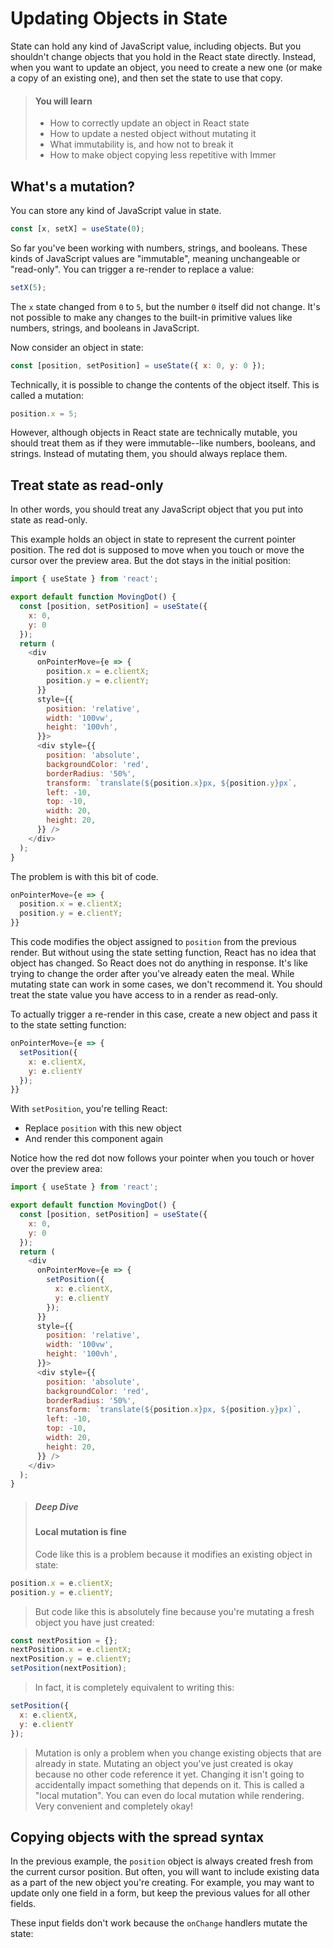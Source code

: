 # Updating Objects in State

State can hold any kind of JavaScript value, including objects. But you
shouldn't change objects that you hold in the React state directly.
Instead, when you want to update an object, you need to create a new
one (or make a copy of an existing one), and then set the state to use
that copy.

> #### You will learn
>
> * How to correctly update an object in React state
> * How to update a nested object without mutating it
> * What immutability is, and how not to break it
> * How to make object copying less repetitive with Immer

## What's a mutation?

You can store any kind of JavaScript value in state.

```javascript
const [x, setX] = useState(0);
```

So far you've been working with numbers, strings, and booleans. These
kinds of JavaScript values are "immutable", meaning unchangeable or
"read-only". You can trigger a re-render to replace a value:

```javascript
setX(5);
```

The `x` state changed from `0` to `5`, but the number `0` itself did not change. It's not possible to make any changes to the built-in primitive values like numbers, strings, and booleans in JavaScript.

Now consider an object in state:

```javascript
const [position, setPosition] = useState({ x: 0, y: 0 });
```

Technically, it is possible to change the contents of the object itself. This is called a mutation:

```javascript
position.x = 5;
```

However, although objects in React state are technically mutable, you should treat them as if they were immutable--like numbers, booleans, and strings. Instead of mutating them, you should always replace them.

## Treat state as read-only

In other words, you should treat any JavaScript object that you put into state as read-only.

This example holds an object in state to represent the current pointer position. The red dot is supposed to move when you touch or move the cursor over the preview area. But the dot stays in the initial position:

```javascript
import { useState } from 'react';

export default function MovingDot() {
  const [position, setPosition] = useState({
    x: 0,
    y: 0
  });
  return (
    <div
      onPointerMove={e => {
        position.x = e.clientX;
        position.y = e.clientY;
      }}
      style={{
        position: 'relative',
        width: '100vw',
        height: '100vh',
      }}>
      <div style={{
        position: 'absolute',
        backgroundColor: 'red',
        borderRadius: '50%',
        transform: `translate(${position.x}px, ${position.y}px`,
        left: -10,
        top: -10,
        width: 20,
        height: 20,
      }} />
    </div>
  );
}
```

The problem is with this bit of code.

```javascript
onPointerMove={e => {
  position.x = e.clientX;
  position.y = e.clientY;
}}
```

This code modifies the object assigned to `position` from the previous render. But without using the state setting function, React has no idea that object has changed. So React does not do anything in response. It's like trying to change the order after you've already eaten the meal. While mutating state can work in some cases, we don't recommend it. You should treat the state value you have access to in a render as read-only.

To actually trigger a re-render in this case, create a new object and pass it to the state setting function:

```javascript
onPointerMove={e => {
  setPosition({
    x: e.clientX,
    y: e.clientY
  });
}}
```

With `setPosition`, you're telling React:

* Replace `position` with this new object
* And render this component again

Notice how the red dot now follows your pointer when you touch or hover over the preview area:

```javascript
import { useState } from 'react';

export default function MovingDot() {
  const [position, setPosition] = useState({
    x: 0,
    y: 0
  });
  return (
    <div
      onPointerMove={e => {
        setPosition({
          x: e.clientX,
          y: e.clientY
        });
      }}
      style={{
        position: 'relative',
        width: '100vw',
        height: '100vh',
      }}>
      <div style={{
        position: 'absolute',
        backgroundColor: 'red',
        borderRadius: '50%',
        transform: `translate(${position.x}px, ${position.y}px)`,
        left: -10,
        top: -10,
        width: 20,
        height: 20,
      }} />
    </div>
  );
}
```

> ##### Deep Dive
> #### Local mutation is fine
>
> Code like this is a problem because it modifies an existing object in
> state:

```javascript
position.x = e.clientX;
position.y = e.clientY;
```

>
> But code like this is absolutely fine because you're mutating a fresh
> object you have just created:

```javascript
const nextPosition = {};
nextPosition.x = e.clientX;
nextPosition.y = e.clientY;
setPosition(nextPosition);
```

> In fact, it is completely equivalent to writing this:

```javascript
setPosition({
  x: e.clientX,
  y: e.clientY
});
```

> Mutation is only a problem when you change existing objects that are
> already in state. Mutating an object you've just created is okay
> because no other code reference it yet. Changing it isn't going to
> accidentally impact something that depends on it. This is called
> a "local mutation". You can even do local mutation while rendering.
> Very convenient and completely okay!

## Copying objects with the spread syntax

In the previous example, the `position` object is always created fresh from the current cursor position. But often, you will want to include existing data as a part of the new object you're creating. For example, you may want to update only one field in a form, but keep the previous values for all other fields.

These input fields don't work because the `onChange` handlers mutate the state:

```javascript

